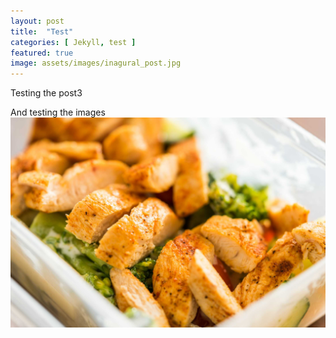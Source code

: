 ```yaml
---
layout: post
title:  "Test"
categories: [ Jekyll, test ]
featured: true
image: assets/images/inagural_post.jpg
---
```


Testing the post3


And testing the images
![My image test](/assets/images/1.jpg)

